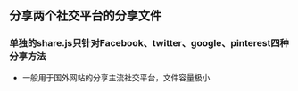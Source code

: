 ## 分享两个社交平台的分享文件

### 单独的share.js只针对Facebook、twitter、google、pinterest四种分享方法

- 一般用于国外网站的分享主流社交平台，文件容量极小


